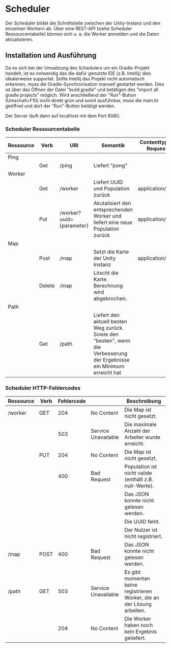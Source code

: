 # Scheduler
Der Scheduler bildet die Schnittstelle zwischen der Unity-Instanz und den einzelnen Workern ab. Über eine REST-API (siehe Scheduler Ressourcentabelle) können sich u. a. die Worker anmelden und die Daten aktualisieren.

<!-- ## Funktionen -->


## Installation und Ausführung
Da es sich bei der Umsetzung des Schedulers um ein Gradle-Projekt handelt, ist es notwendig das die dafür genutzte IDE (z.B. Intellij) dies idealerweise supportet. Sollte Intellij das Projekt nicht automatisch erkennen, muss die Gradle-Synchronisation manuell gestartet werden. Dies ist über das Öffnen  der Datei "build.gradle" und betätigen des "Import all gradle projects" möglich. Wird anschließend der "Run"-Button (Umschalt+F10) nicht direkt grün und somit ausführbar, muss die main.kt geöffnet und dort der "Run"-Button betätigt werden.

Der Server läuft dann auf localhost mit dem Port 8080. 


### Scheduler Ressourcentabelle
|Ressource  |Verb |URI |Semantik |Contenttype-Request | Contenttype-Response |
|-----------|-----|----|---------|--------------------|----------------------|
|Ping||||
||Get|/ping|Liefert "pong"||PlainText|
|Worker||||
||Get|/worker|Liefert UUID und Population zurück|application/json|application/json|
||Put |/worker?uuid={parameter}|Akutalisiert den entsprechenden Worker und liefert eine neue Population zurück|applicaiton/json |applicaiton/json|
|Map||||
||Post|/map|Setzt die Karte der Unity Instanz |application/json||
||Delete|/map|Löscht die Karte. Berechnung wird abgebrochen. ||application/json|
|Path||||
||Get|/path|Liefert den aktuell besten Weg zurück. Sowie den "besten", wenn die Verbesserung der Ergebnisse ein Minimum erreicht hat ||application/json|

### Scheduler HTTP-Fehlercodes
| Ressource | Verb | Fehlercode |                     | Beschreibung                                                            |
|-----------|------|------------|---------------------|-------------------------------------------------------------------------|
| /worker   | GET  | 204        | No Content          | Die Map ist nicht gesetzt.                                              |
|           |      | 503        | Service Unavailable | Die maximale Anzahl der Arbeiter wurde erreicht.                        |
|           | PUT  | 204        | No Content          | Die Map ist nicht gesetzt.  
|           |      | 400        | Bad Request         | Population ist nicht valide (enthält z.B. null-Werte).
|           |      |            |                     | Das JSON konnte nicht gelesen werden.                                   |
|           |      |            |                     | Die UUID fehlt.                                                         |
|           |      |            |                     | Der Nutzer ist nicht registriert.                                       |
| /map       | POST | 400        | Bad Request         | Das JSON konnte nicht gelesen werden.                                   |
| /path     | GET  | 503        | Service Unavailable | Es gibt momentan keine registrieren Worker, die an der Lösung arbeiten. |
|           |      | 204        | No Content          | Die Worker haben noch kein Ergebnis geliefert.
